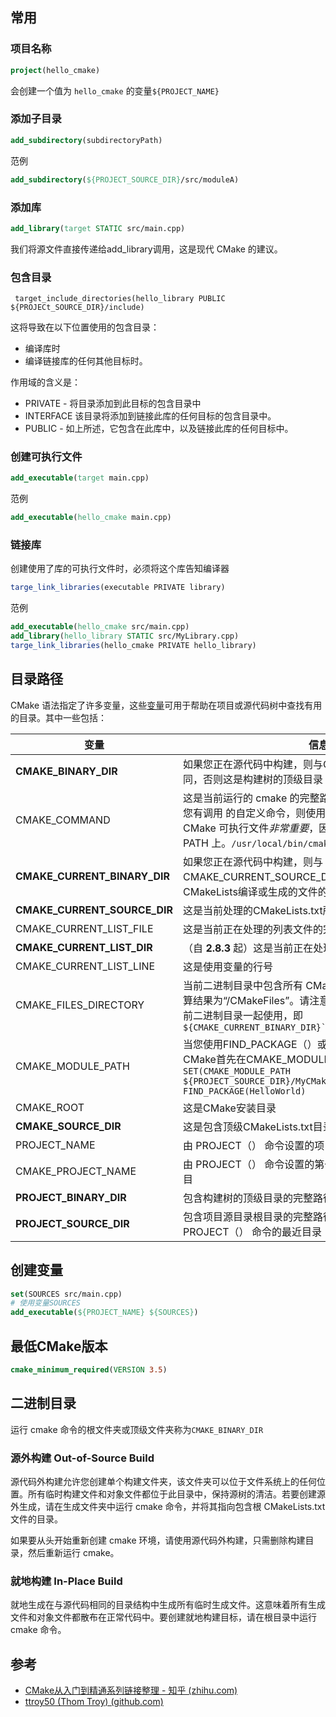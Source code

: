 ## 常用

### 项目名称

``` cmake
project(hello_cmake)
```

会创建一个值为 `hello_cmake` 的变量`${PROJECT_NAME}`

### 添加子目录

``` cmake
add_subdirectory(subdirectoryPath)
```

范例

``` cmake
add_subdirectory(${PROJECT_SOURCE_DIR}/src/moduleA)
```

### 添加库

``` cmake
add_library(target STATIC src/main.cpp)
```

我们将源文件直接传递给add_library调用，这是现代 CMake 的建议。

### 包含目录

```
 target_include_directories(hello_library PUBLIC ${PROJECt_SOURCE_DIR}/include)
```

这将导致在以下位置使用的包含目录：

-   编译库时
-   编译链接库的任何其他目标时。

作用域的含义是：

-   PRIVATE - 将目录添加到此目标的包含目录中
-   INTERFACE 该目录将添加到链接此库的任何目标的包含目录中。
-   PUBLIC - 如上所述，它包含在此库中，以及链接此库的任何目标中。

### 创建可执行文件

``` cmake
add_executable(target main.cpp)
```

范例

``` cmake
add_executable(hello_cmake main.cpp)
```

### 链接库

创建使用了库的可执行文件时，必须将这个库告知编译器

``` cmake
targe_link_libraries(executable PRIVATE library)
```

范例

``` cmake
add_executable(hello_cmake src/main.cpp)
add_library(hello_library STATIC src/MyLibrary.cpp)
targe_link_libraries(hello_cmake PRIVATE hello_library)
```

## 目录路径

CMake 语法指定了许多变量，这些[变量](https://gitlab.kitware.com/cmake/community/-/wikis/doc/cmake/Useful-Variables)可用于帮助在项目或源代码树中查找有用的目录。其中一些包括：

| 变量                         | 信息                                                         |
| ---------------------------- | ------------------------------------------------------------ |
| **CMAKE_BINARY_DIR**         | 如果您正在源代码中构建，则与CMAKE_SOURCE_DIR相同，否则这是构建树的顶级目录 |
| CMAKE_COMMAND                | 这是当前运行的 cmake 的完整路径（例如 ）。请注意，如果您有调用 的自定义命令，则使用 CMAKE_COMMAND 作为 CMake 可执行文件*非常重要*，因为 CMake 可能不在系统 PATH 上。`/usr/local/bin/cmake``cmake -E` |
| **CMAKE_CURRENT_BINARY_DIR** | 如果您正在源代码中构建，则与CMAKE_CURRENT_SOURCE_DIR相同，否则这是从当前CMakeLists编译或生成的文件的目录.txt将转到的目录。 |
| **CMAKE_CURRENT_SOURCE_DIR** | 这是当前处理的CMakeLists.txt所在的目录                       |
| CMAKE_CURRENT_LIST_FILE      | 这是当前正在处理的列表文件的完整路径                         |
| **CMAKE_CURRENT_LIST_DIR**   | （自 **2.8.3** 起）这是当前正在处理的列表文件的目录          |
| CMAKE_CURRENT_LIST_LINE      | 这是使用变量的行号                                           |
| CMAKE_FILES_DIRECTORY        | 当前二进制目录中包含所有 CMake 生成文件的目录。通常计算结果为“/CMakeFiles”。请注意目录的前导斜杠。通常与当前二进制目录一起使用，即 `${CMAKE_CURRENT_BINARY_DIR}``${CMAKE_FILES_DIRECTORY}` |
| CMAKE_MODULE_PATH            | 当您使用FIND_PACKAGE（）或INCLUD（）时，告诉CMake首先在CMAKE_MODULE_PATH中列出的目录中搜索`SET(CMAKE_MODULE_PATH ${PROJECT_SOURCE_DIR}/MyCMakeScripts)` `FIND_PACKAGE(HelloWorld)` |
| CMAKE_ROOT                   | 这是CMake安装目录                                            |
| **CMAKE_SOURCE_DIR**         | 这是包含顶级CMakeLists.txt目录的目录，即**顶级源目录**       |
| PROJECT_NAME                 | 由 PROJECT（） 命令设置的项目的名称                          |
| CMAKE_PROJECT_NAME           | 由 PROJECT（） 命令设置的第一个项目的名称，即顶级项目        |
| **PROJECT_BINARY_DIR**       | 包含构建树的顶级目录的完整路径                               |
| **PROJECT_SOURCE_DIR**       | 包含项目源目录根目录的完整路径，即 CMakeLists.txt 包含 PROJECT（） 命令的最近目录 |

## 创建变量

``` cmake
set(SOURCES src/main.cpp)
# 使用变量SOURCES
add_executable(${PROJECT_NAME} ${SOURCES})
```

## 最低CMake版本

``` cmake
cmake_minimum_required(VERSION 3.5)
```

## 二进制目录

运行 cmake 命令的根文件夹或顶级文件夹称为`CMAKE_BINARY_DIR`

### 源外构建 Out-of-Source Build

源代码外构建允许您创建单个构建文件夹，该文件夹可以位于文件系统上的任何位置。所有临时构建文件和对象文件都位于此目录中，保持源树的清洁。若要创建源外生成，请在生成文件夹中运行 cmake 命令，并将其指向包含根 CMakeLists.txt 文件的目录。

如果要从头开始重新创建 cmake 环境，请使用源代码外构建，只需删除构建目录，然后重新运行 cmake。

### 就地构建 In-Place Build

就地生成在与源代码相同的目录结构中生成所有临时生成文件。这意味着所有生成文件和对象文件都散布在正常代码中。要创建就地构建目标，请在根目录中运行 cmake 命令。

## 参考

-   [CMake从入门到精通系列链接整理 - 知乎 (zhihu.com)](https://zhuanlan.zhihu.com/p/393316878)
-   [ttroy50 (Thom Troy) (github.com)](https://github.com/ttroy50)
